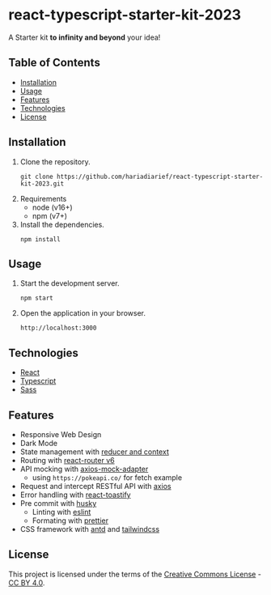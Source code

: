 # react-typescript-starter-kit-2023

A Starter kit **to infinity and beyond** your idea!

## Table of Contents

- [Installation](#installation)
- [Usage](#usage)
- [Features](#features)
- [Technologies](#technologies) 
- [License](#license)

## Installation

1. Clone the repository.
   ```shell
   git clone https://github.com/hariadiarief/react-typescript-starter-kit-2023.git
   ```
3. Requirements
   - node (v16+)
   - npm (v7+)
2. Install the dependencies.
   ```shell
   npm install
   ```

## Usage

1. Start the development server.
   ```shell
   npm start
   ```
2. Open the application in your browser.
   ```
   http://localhost:3000
   ```

## Technologies

- [React](https://react.dev/)
- [Typescript](https://www.typescriptlang.org/)
- [Sass](https://sass-lang.com/)

## Features
- Responsive Web Design
- Dark Mode
- State management with [reducer and context](https://react.dev/learn/scaling-up-with-reducer-and-context)
- Routing with [react-router v6](https://reactrouter.com/)
- API mocking with [axios-mock-adapter](https://github.com/ctimmerm/axios-mock-adapter)
  - using `https://pokeapi.co/` for fetch example
- Request and intercept RESTful API with [axios](https://axios-http.com/)
- Error handling with [react-toastify](https://github.com/fkhadra/react-toastify)
- Pre commit with [husky](https://github.com/typicode/husky)
  - Linting with [eslint](https://eslint.org/)
  - Formating with [prettier](https://prettier.io/)
- CSS framework with [antd](https://ant.design/components/table/) and [tailwindcss](https://tailwindcss.com/)
  

## License

This project is licensed under the terms of the [Creative Commons License](https://creativecommons.org/licenses/) - [CC BY 4.0](https://creativecommons.org/licenses/by/4.0/). 
